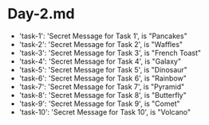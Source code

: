 # Day-2.md

- 'task-1': 'Secret Message for Task 1', is "Pancakes"
- 'task-2': 'Secret Message for Task 2', is "Waffles"
- 'task-3': 'Secret Message for Task 3', is "French Toast"
- 'task-4': 'Secret Message for Task 4', is "Galaxy"
- 'task-5': 'Secret Message for Task 5', is "Dinosaur"
- 'task-6': 'Secret Message for Task 6', is "Rainbow"
- 'task-7': 'Secret Message for Task 7', is "Pyramid"
- 'task-8': 'Secret Message for Task 8', is "Butterfly"
- 'task-9': 'Secret Message for Task 9', is "Comet"
- 'task-10': 'Secret Message for Task 10', is "Volcano"
